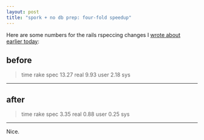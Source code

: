 ```yaml
---
layout: post
title: "spork + no db prep: four-fold speedup"
---
```


Here are some numbers for the rails rspeccing changes I [wrote about earlier today](http://ben.hoskings.net/2009/07/16/speedy-rspec-with-rails):

before
---
> time rake spec
13.27 real         9.93 user         2.18 sys
---
after
---
> time rake spec
3.35 real         0.88 user         0.25 sys
---

Nice.

